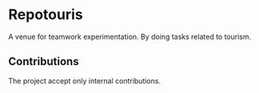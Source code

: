 # Repotouris
A venue for teamwork experimentation. By doing tasks related to tourism.

## Contributions
The project accept only internal contributions.
